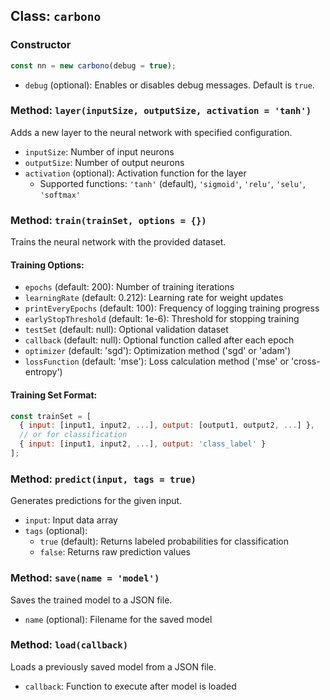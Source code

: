 ## Class: `carbono`

### Constructor
```javascript
const nn = new carbono(debug = true);
```
- `debug` (optional): Enables or disables debug messages. Default is `true`.

### Method: `layer(inputSize, outputSize, activation = 'tanh')`
Adds a new layer to the neural network with specified configuration.
- `inputSize`: Number of input neurons
- `outputSize`: Number of output neurons
- `activation` (optional): Activation function for the layer
  - Supported functions: `'tanh'` (default), `'sigmoid'`, `'relu'`, `'selu'`, `'softmax'`

### Method: `train(trainSet, options = {})`
Trains the neural network with the provided dataset.

#### Training Options:
- `epochs` (default: 200): Number of training iterations
- `learningRate` (default: 0.212): Learning rate for weight updates
- `printEveryEpochs` (default: 100): Frequency of logging training progress
- `earlyStopThreshold` (default: 1e-6): Threshold for stopping training
- `testSet` (default: null): Optional validation dataset
- `callback` (default: null): Optional function called after each epoch
- `optimizer` (default: 'sgd'): Optimization method ('sgd' or 'adam')
- `lossFunction` (default: 'mse'): Loss calculation method ('mse' or 'cross-entropy')

#### Training Set Format:
```javascript
const trainSet = [
  { input: [input1, input2, ...], output: [output1, output2, ...] },
  // or for classification
  { input: [input1, input2, ...], output: 'class_label' }
];
```

### Method: `predict(input, tags = true)`
Generates predictions for the given input.
- `input`: Input data array
- `tags` (optional): 
  - `true` (default): Returns labeled probabilities for classification
  - `false`: Returns raw prediction values

### Method: `save(name = 'model')`
Saves the trained model to a JSON file.
- `name` (optional): Filename for the saved model

### Method: `load(callback)`
Loads a previously saved model from a JSON file.
- `callback`: Function to execute after model is loaded
